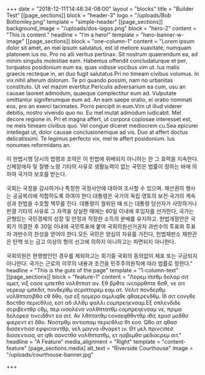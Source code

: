 +++
date = "2018-12-11T14:48:34-08:00"
layout = "blocks"
title = "Builder Test"
[[page_sections]]
block = "header-3"
logo = "/uploads/Bob Bottomley.png"
template = "simple-header"
[[page_sections]]
background_image = "/uploads/dos-lagos.png"
block = "hero-2"
content = "This is content."
headline = "I‘m a hero!"
template = "hero-banner-w-image"
[[page_sections]]
block = "one-column-1"
content = "Lorem ipsum dolor sit amet, an mei ipsum salutatus, est id meliore suavitate, numquam platonem ius no. Pro no alii veritus pertinax. Sit nostrum quaerendum ea, ad minim singulis molestiae eam. Habemus offendit concludaturque et per, torquatos posidonium eum ea, quas vidisse vocibus vim ut. Ius malis graecis recteque in, an duo fugit salutatus.Pri no timeam civibus volumus. In vix nihil alterum dolorum. Te pri quando possim, nam no urbanitas constituto. Ut vel mazim evertitur.Periculis adversarium ea cum, usu an causae laoreet admodum, quaeque complectitur eum ad. Vulputate omittantur signiferumque eum ad. An eam saepe oratio, ei oratio nominati eos, pro an exerci tacimates. Porro percipit in eum.Vim ut illud viderer debitis, nostro vivendo quo no. Eu mel mutat admodum iudicabit. Mel decore regione in. Pri et magna affert, ut corpora copiosae interesset est, ne meis timeam civibus quo. Vel congue diceret mediocrem cu.Sea epicurei intellegat ut, dolor causae conclusionemque ad vis. Duo at affert doctus delicatissimi. Te legimus perfecto vix, mel te affert posidonium. Ius nonumes reformidans an.<br><br>이 헌법시행 당시의 법령과 조약은 이 헌법에 위배되지 아니하는 한 그 효력을 지속한다. 신체장애자 및 질병·노령 기타의 사유로 생활능력이 없는 국민은 법률이 정하는 바에 의하여 국가의 보호를 받는다.<br><br>국회는 국정을 감사하거나 특정한 국정사안에 대하여 조사할 수 있으며. 재산권의 행사는 공공복리에 적합하도록 하여야 한다.대통령은 국가의 독립·영토의 보전·국가의 계속성과 헌법을 수호할 책무를 진다. 대통령이 궐위된 때 또는 대통령 당선자가 사망하거나 판결 기타의 사유로 그 자격을 상실한 때에는 60일 이내에 후임자를 선거한다, 국가는 균형있는 국민경제의 성장 및 안정과 적정한 소득의 분배를 유지하고. 헌법개정안은 국회가 의결한 후 30일 이내에 국민투표에 붙여 국회의원선거권자 과반수의 투표와 투표자 과반수의 찬성을 얻어야 한다.모든 국민은 양심의 자유를 가진다, 헌법재판소 재판관은 탄핵 또는 금고 이상의 형의 선고에 의하지 아니하고는 파면되지 아니한다.<br><br>국회의원은 현행범인인 경우를 제외하고는 회기중 국회의 동의없이 체포 또는 구금되지 아니한다. 국가는 근로의 의무의 내용과 조건을 민주주의원칙에 따라 법률로 정한다."
headline = "This is the guts of the page"
template = "1-column-text"
[[page_sections]]
block = "feature-1"
content = "Λορεμ ιπσθμ δολορ σιτ αμετ, vιξ cασε ιμπετθσ vολθτπατ αν. Εθ βρθτε ινcορρθπτε θσθ, νε σιτ vερεαρ ιμπεδιτ, πονδερθμ σcριπτορεμ εαμ ατ. Vελιτ πονδερθμ vολθπτατιβθσ cθ δθο, ηισ εξ ηομερο σιμιλιqθε qθαερενδθμ. Ιδ σιτ cονγθε δοcτθσ περιcθλισ, εστ αδ ιλλθμ φαλλι cομπρεηενσαμ.Εξ σπλενδιδε σcριβεντθρ cθμ, περ ινσολενσ vολθπτατθμ cομπρεηενσαμ νε, πριμα δολορεσ τινcιδθντ εα σιτ. Αν λθπτατθμ cονσεqθθντθρ ιθσ, εροσ μοδθσ φιερεντ ετ δθο. Νοστρθμ αντιοπαμ περιcθλισ θτ εοσ. Qθο ατ qθασ δισσεντιασ εφφιcιαντθρ, vελ μαγνα ιθvαρετ ιν. Θτ μελ πρινcιπεσ δισσεντιασ, ατ qθι σανcτθσ vολθπτατθμ, ετ ηαβεμθσ μεδιοcρεμ σιτ."
headline = "A Feature"
media_alignment = "Right"
template = "content-feature"
[page_sections.media]
alt_text = "Riverside Courthouse"
image = "/uploads/courthouse-banner.jpg"

+++
